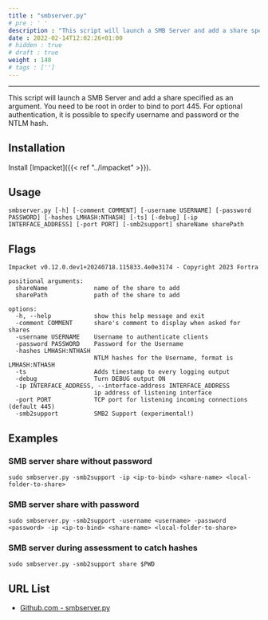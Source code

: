 ```yaml
---
title : "smbserver.py"
# pre : ' '
description : "This script will launch a SMB Server and add a share specified as an argument. You need to be root in order to bind to port 445. For optional authentication, it is possible to specify username and password or the NTLM hash."
date : 2022-02-14T12:02:26+01:00
# hidden : true
# draft : true
weight : 140
# tags : ['']
---
```


---

This script will launch a SMB Server and add a share specified as an argument. You need to be root in order to bind to port 445. For optional authentication, it is possible to specify username and password or the NTLM hash.

## Installation

Install [Impacket]({{< ref "../impacket" >}}).

## Usage

```plain
smbserver.py [-h] [-comment COMMENT] [-username USERNAME] [-password PASSWORD] [-hashes LMHASH:NTHASH] [-ts] [-debug] [-ip INTERFACE_ADDRESS] [-port PORT] [-smb2support] shareName sharePath
```

## Flags

```plain
Impacket v0.12.0.dev1+20240718.115833.4e0e3174 - Copyright 2023 Fortra

positional arguments:
  shareName             name of the share to add
  sharePath             path of the share to add

options:
  -h, --help            show this help message and exit
  -comment COMMENT      share's comment to display when asked for shares
  -username USERNAME    Username to authenticate clients
  -password PASSWORD    Password for the Username
  -hashes LMHASH:NTHASH
                        NTLM hashes for the Username, format is LMHASH:NTHASH
  -ts                   Adds timestamp to every logging output
  -debug                Turn DEBUG output ON
  -ip INTERFACE_ADDRESS, --interface-address INTERFACE_ADDRESS
                        ip address of listening interface
  -port PORT            TCP port for listening incoming connections (default 445)
  -smb2support          SMB2 Support (experimental!)
```

## Examples

### SMB server share without password

```plain
sudo smbserver.py -smb2support -ip <ip-to-bind> <share-name> <local-folder-to-share>
```

### SMB server share with password

```plain
sudo smbserver.py -smb2support -username <username> -password <password> -ip <ip-to-bind> <share-name> <local-folder-to-share>
```

### SMB server during assessment to catch hashes

```plain
sudo smbserver.py -smb2support share $PWD
```

## URL List

- [Github.com - smbserver.py](https://github.com/fortra/impacket/blob/master/examples/smbserver.py)
